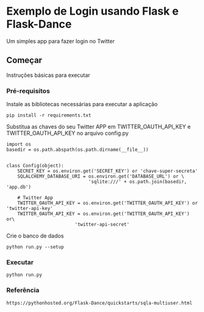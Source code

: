 # Exemplo de Login usando Flask e Flask-Dance

Um simples app para fazer login no Twitter

## Começar

Instruções básicas para executar

### Pré-requisitos

Instale as bibliotecas necessárias para executar a aplicação

```
pip install -r requirements.txt
```

Substitua as chaves do seu Twitter APP em  TWITTER_OAUTH_API_KEY e TWITTER_OAUTH_API_KEY no arquivo config.py

```
import os
basedir = os.path.abspath(os.path.dirname(__file__))


class Config(object):
    SECRET_KEY = os.environ.get('SECRET_KEY') or 'chave-super-secreta'
    SQLALCHEMY_DATABASE_URI = os.environ.get('DATABASE_URL') or \
                              'sqlite:///' + os.path.join(basedir, 'app.db')

    # Twitter App
    TWITTER_OAUTH_API_KEY = os.environ.get('TWITTER_OAUTH_API_KEY') or 'twitter-api-key'
    TWITTER_OAUTH_API_KEY = os.environ.get('TWITTER_OAUTH_API_KEY') or\
                         'twitter-api-secret'
```

Crie o banco de dados

```
python run.py --setup
```

### Executar

```
python run.py
```

### Referência

```
https://pythonhosted.org/Flask-Dance/quickstarts/sqla-multiuser.html
```
